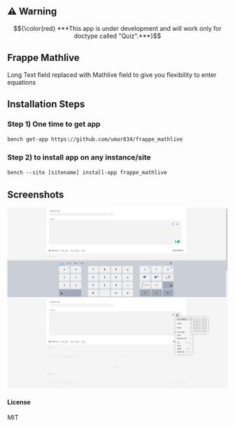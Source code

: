 ## ⚠️ Warning

$${\color{red} ***This app is under development and will work only for doctype called "Quiz".***}$$

## Frappe Mathlive

Long Text field replaced with Mathlive field to give you flexibility to enter equations


## Installation Steps
### Step 1) One time to get app

```diff
bench get-app https://github.com/umar834/frappe_mathlive
```
### Step 2) to install app on any instance/site
```diff
bench --site [sitename] install-app frappe_mathlive
```

## Screenshots

![screenshot](frappe_mathlive_1.png)
![screenshot](frappe_mathlive_2.png)



#### License

MIT
